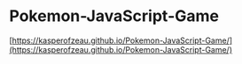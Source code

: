 # Pokemon-JavaScript-Game

[https://kasperofzeau.github.io/Pokemon-JavaScript-Game/](https://kasperofzeau.github.io/Pokemon-JavaScript-Game/)
